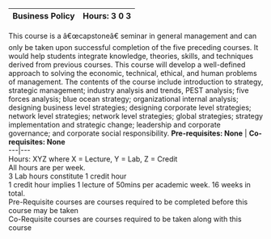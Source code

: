 **Business Policy** | **Hours: 3 0 3**  
---|---  
This course is a â€œcapstoneâ€ seminar in general management and can only be taken upon successful completion of the five preceding courses. It would help students integrate knowledge, theories, skills, and techniques derived from previous courses. This course will develop a well-defined approach to solving the economic, technical, ethical, and human problems of management. The contents of the course include introduction to strategy, strategic management; industry analysis and trends, PEST analysis; five forces analysis; blue ocean strategy; organizational internal analysis; designing business level strategies; designing corporate level strategies; network level strategies; network level strategies; global strategies; strategy implementation and strategic change; leadership and corporate governance; and corporate social responsibility.
**Pre-requisites: None** | **Co-requisites: None**  
---|---  
Hours: XYZ where X = Lecture, Y = Lab, Z = Credit  
All hours are per week.  
3 Lab hours constitute 1 credit hour  
1 credit hour implies 1 lecture of 50mins per academic week. 16 weeks in total.  
Pre-Requisite courses are courses required to be completed before this course may be taken  
Co-Requisite courses are courses required to be taken along with this course
